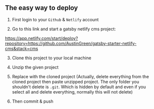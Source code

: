 ## The easy way to deploy

1. First login to your `Github` & `Netlify` account

2. Go to this link and start a gatsby netlify cms project:

https://app.netlify.com/start/deploy?repository=https://github.com/AustinGreen/gatsby-starter-netlify-cms&stack=cms

3. Clone this project to your local machine

4. Unzip the given project

5. Replace with the cloned project (Actually, delete everything from the cloned project then paste unzipped project. The only folder you shouldn't delete is `.git`. Which is hidden by default and even if you select all and delete everything, normally this will not delete)

6. Then commit & push
